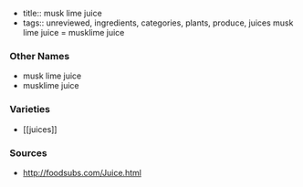 - title:: musk lime juice
- tags:: unreviewed, ingredients, categories, plants, produce, juices
musk lime juice = musklime juice

### Other Names

* musk lime juice
* musklime juice

### Varieties

* [[juices]]

### Sources
* http://foodsubs.com/Juice.html
